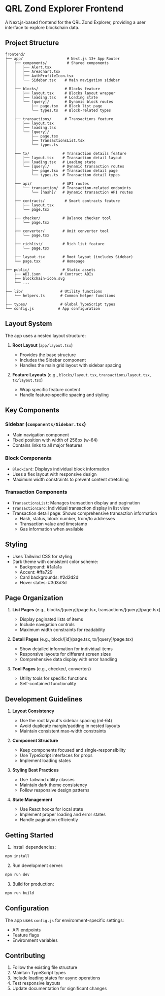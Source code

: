# QRL Zond Explorer Frontend

A Next.js-based frontend for the QRL Zond Explorer, providing a user interface to explore blockchain data.

## Project Structure

```
frontend/
├── app/                    # Next.js 13+ App Router
│   ├── components/         # Shared components
│   │   ├── Alert.tsx
│   │   ├── AreaChart.tsx
│   │   ├── AuthProfileIcon.tsx
│   │   └── Sidebar.tsx    # Main navigation sidebar
│   │
│   ├── blocks/            # Blocks feature
│   │   ├── layout.tsx     # Blocks layout wrapper
│   │   ├── loading.tsx    # Loading state
│   │   └── [query]/       # Dynamic block routes
│   │       ├── page.tsx   # Block list page
│   │       └── types.ts   # Block-related types
│   │
│   ├── transactions/      # Transactions feature
│   │   ├── layout.tsx
│   │   ├── loading.tsx
│   │   └── [query]/
│   │       ├── page.tsx
│   │       ├── TransactionsList.tsx
│   │       └── types.ts
│   │
│   ├── tx/               # Transaction details feature
│   │   ├── layout.tsx    # Transaction detail layout
│   │   ├── loading.tsx   # Loading state
│   │   └── [query]/      # Dynamic transaction routes
│   │       ├── page.tsx  # Transaction detail page
│   │       └── types.ts  # Transaction detail types
│   │
│   ├── api/              # API routes
│   │   └── transaction/  # Transaction-related endpoints
│   │       └── [hash]/   # Dynamic transaction API routes
│   │
│   ├── contracts/         # Smart contracts feature
│   │   ├── layout.tsx
│   │   └── page.tsx
│   │
│   ├── checker/          # Balance checker tool
│   │   └── page.tsx
│   │
│   ├── converter/        # Unit converter tool
│   │   └── page.tsx
│   │
│   ├── richlist/         # Rich list feature
│   │   └── page.tsx
│   │
│   ├── layout.tsx        # Root layout (includes Sidebar)
│   └── page.tsx          # Homepage
│
├── public/               # Static assets
│   ├── ABI.json         # Contract ABIs
│   ├── blockchain-icon.svg
│   └── ...
│
├── lib/                 # Utility functions
│   └── helpers.ts       # Common helper functions
│
├── types/               # Global TypeScript types
└── config.js           # App configuration
```

## Layout System

The app uses a nested layout structure:

1. **Root Layout** (`app/layout.tsx`)
   - Provides the base structure
   - Includes the Sidebar component
   - Handles the main grid layout with sidebar spacing

2. **Feature Layouts** (e.g., `blocks/layout.tsx`, `transactions/layout.tsx`, `tx/layout.tsx`)
   - Wrap specific feature content
   - Handle feature-specific spacing and styling

## Key Components

### Sidebar (`components/Sidebar.tsx`)
- Main navigation component
- Fixed position with width of 256px (w-64)
- Contains links to all major features

### Block Components
- `BlockCard`: Displays individual block information
- Uses a flex layout with responsive design
- Maximum width constraints to prevent content stretching

### Transaction Components
- `TransactionsList`: Manages transaction display and pagination
- `TransactionCard`: Individual transaction display in list view
- Transaction detail page: Shows comprehensive transaction information
  - Hash, status, block number, from/to addresses
  - Transaction value and timestamp
  - Gas information when available

## Styling

- Uses Tailwind CSS for styling
- Dark theme with consistent color scheme:
  - Background: #1a1a1a
  - Accent: #ffa729
  - Card backgrounds: #2d2d2d
  - Hover states: #3d3d3d

## Page Organization

1. **List Pages** (e.g., blocks/[query]/page.tsx, transactions/[query]/page.tsx)
   - Display paginated lists of items
   - Include navigation controls
   - Maximum width constraints for readability

2. **Detail Pages** (e.g., block/[id]/page.tsx, tx/[query]/page.tsx)
   - Show detailed information for individual items
   - Responsive layouts for different screen sizes
   - Comprehensive data display with error handling

3. **Tool Pages** (e.g., checker/, converter/)
   - Utility tools for specific functions
   - Self-contained functionality

## Development Guidelines

1. **Layout Consistency**
   - Use the root layout's sidebar spacing (ml-64)
   - Avoid duplicate margin/padding in nested layouts
   - Maintain consistent max-width constraints

2. **Component Structure**
   - Keep components focused and single-responsibility
   - Use TypeScript interfaces for props
   - Implement loading states

3. **Styling Best Practices**
   - Use Tailwind utility classes
   - Maintain dark theme consistency
   - Follow responsive design patterns

4. **State Management**
   - Use React hooks for local state
   - Implement proper loading and error states
   - Handle pagination efficiently

## Getting Started

1. Install dependencies:
```bash
npm install
```

2. Run development server:
```bash
npm run dev
```

3. Build for production:
```bash
npm run build
```

## Configuration

The app uses `config.js` for environment-specific settings:
- API endpoints
- Feature flags
- Environment variables

## Contributing

1. Follow the existing file structure
2. Maintain TypeScript types
3. Include loading states for async operations
4. Test responsive layouts
5. Update documentation for significant changes
